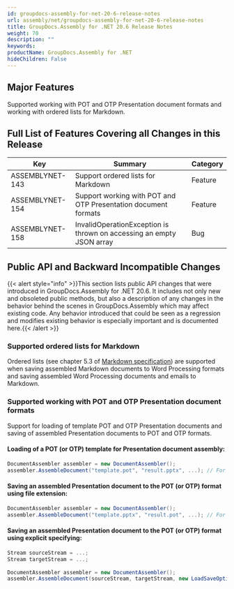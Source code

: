 ```yaml
---
id: groupdocs-assembly-for-net-20-6-release-notes
url: assembly/net/groupdocs-assembly-for-net-20-6-release-notes
title: GroupDocs.Assembly for .NET 20.6 Release Notes
weight: 70
description: ""
keywords: 
productName: GroupDocs.Assembly for .NET
hideChildren: False
---
```

## Major Features

Supported working with POT and OTP Presentation document formats and working with ordered lists for Markdown.

## Full List of Features Covering all Changes in this Release

| Key | Summary | Category |
| --- | --- | --- |
| ASSEMBLYNET-143  | Support ordered lists for Markdown  | Feature  |
| ASSEMBLYNET-154  | Support working with POT and OTP Presentation document formats  | Feature  |
| ASSEMBLYNET-158  | InvalidOperationException is thrown on accessing an empty JSON array  | Bug  |

## Public API and Backward Incompatible Changes 

{{< alert style="info" >}}This section lists public API changes that were introduced in GroupDocs.Assembly for .NET 20.6. It includes not only new and obsoleted public methods, but also a description of any changes in the behavior behind the scenes in GroupDocs.Assembly which may affect existing code. Any behavior introduced that could be seen as a regression and modifies existing behavior is especially important and is documented here.{{< /alert >}}

### Supported ordered lists for Markdown

Ordered lists (see chapter 5.3 of [Markdown specification](https://spec.commonmark.org/0.28/)) are supported when saving assembled Markdown documents to Word Processing formats and saving assembled Word Processing documents and emails to Markdown.

### Supported working with POT and OTP Presentation document formats

Support for loading of template POT and OTP Presentation documents and saving of assembled Presentation documents to POT and OTP formats.

#### Loading of a POT (or OTP) template for Presentation document assembly:

```csharp
DocumentAssembler assembler = new DocumentAssembler();
assembler.AssembleDocument("template.pot", "result.pptx", ...); // For OTP, it might be "template.otp".
```

#### Saving an assembled Presentation document to the POT (or OTP) format using file extension:

```csharp
DocumentAssembler assembler = new DocumentAssembler();
assembler.AssembleDocument("template.pptx", "result.pot", ...); // For OTP, it might be "result.otp".
```

#### Saving an assembled Presentation document to the POT (or OTP) format using explicit specifying:

```csharp
Stream sourceStream = ...;
Stream targetStream = ...;
 
DocumentAssembler assembler = new DocumentAssembler();
assembler.AssembleDocument(sourceStream, targetStream, new LoadSaveOptions(FileFormat.Pot), ...); // For OTP, FileFormat.Otp should be used.
```
